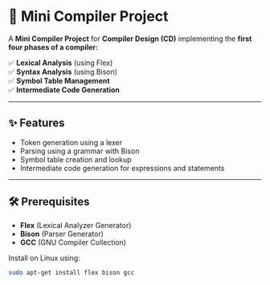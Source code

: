 # 🚀 Mini Compiler Project

A **Mini Compiler Project** for **Compiler Design (CD)** implementing the **first four phases of a compiler:**

✅ **Lexical Analysis** (using Flex)  
✅ **Syntax Analysis** (using Bison)  
✅ **Symbol Table Management**  
✅ **Intermediate Code Generation**

---

## ✨ Features

- Token generation using a lexer
- Parsing using a grammar with Bison
- Symbol table creation and lookup
- Intermediate code generation for expressions and statements

---

## 🛠️ Prerequisites

- **Flex** (Lexical Analyzer Generator)
- **Bison** (Parser Generator)
- **GCC** (GNU Compiler Collection)

Install on Linux using:
```bash
sudo apt-get install flex bison gcc
